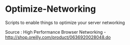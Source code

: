 # Optimize-Networking
Scripts to enable things to optimize your server networking

Source : High Performance Browser Networking - http://shop.oreilly.com/product/0636920028048.do
